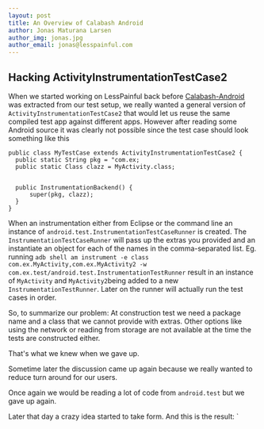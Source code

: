 ```yaml
---
layout: post
title: An Overview of Calabash Android
author: Jonas Maturana Larsen
author_img: jonas.jpg
author_email: jonas@lesspainful.com
---
```


Hacking ActivityInstrumentationTestCase2
----------------------------------------

When we started working on LessPainful back before [Calabash-Android](http://github.com/calabash/calabash-android) was extracted from our test setup, we really wanted a general version of `ActivityInstrumentationTestCase2` that would let us reuse the same compiled test app against different apps. However after reading some Android source it was clearly not possible since the test case should look something like this

    public class MyTestCase extends ActivityInstrumentationTestCase2 {
      public static String pkg = "com.ex;
      public static Class clazz = MyActivity.class;
      
      
      public InstrumentationBackend() {
          super(pkg, clazz);
      }
    }

When an instrumentation either from Eclipse or the command line an instance of `android.test.InstrumentationTestCaseRunner` is created. The `InstrumentationTestCaseRunner` will pass up the extras you provided and an instantiate an object for each of the names in the comma-separated list.
Eg. running `adb shell am instrument -e class com.ex.MyActivity,com.ex.MyActivity2 -w com.ex.test/android.test.InstrumentationTestRunner` result in an instance of `MyActivity` and `MyActivity2`being added to a new `InstrumentationTestRunner`. Later on the runner will actually run the test cases in order.

So, to summarize our problem: At construction test we need a package name and a class that we cannot provide with extras. Other options like using the network or reading from storage are not available at the time the tests are constructed either.

That's what we knew when we gave up.

Sometime later the discussion came up again because we really wanted to reduce turn around for our users.

Once again we would be reading a lot of code from `android.test` but we gave up again.

Later that day a crazy idea started to take form. And this is the result:
`


